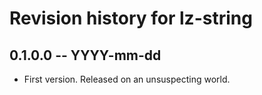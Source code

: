 # Revision history for lz-string

## 0.1.0.0 -- YYYY-mm-dd

* First version. Released on an unsuspecting world.
